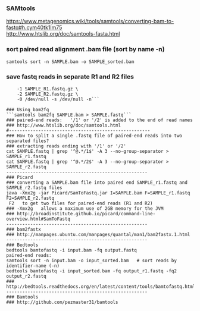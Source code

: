 ### SAMtools
https://www.metagenomics.wiki/tools/samtools/converting-bam-to-fastq#h.cym40tk1lm75<br>
http://www.htslib.org/doc/samtools-fasta.html<br>
### sort paired read alignment .bam file (sort by name -n)
```samtools sort -n SAMPLE.bam -o SAMPLE_sorted.bam```
### save fastq reads in separate R1 and R2 files
```samtools fastq -@ 8 SAMPLE_sorted.bam \
    -1 SAMPLE_R1.fastq.gz \
    -2 SAMPLE_R2.fastq.gz \
    -0 /dev/null -s /dev/null -n```

### Using bam2fq
```samtools bam2fq SAMPLE.bam > SAMPLE.fastq```
### paired-end reads:   '/1' or '/2' is added to the end of read names
### http://www.htslib.org/doc/samtools.html
#-----------------------------------------------------
### How to split a single .fastq file of paired-end reads into two separated files?
### extracting reads ending with '/1' or '/2'
cat SAMPLE.fastq | grep '^@.*/1$' -A 3 --no-group-separator > SAMPLE_r1.fastq
cat SAMPLE.fastq | grep '^@.*/2$' -A 3 --no-group-separator > SAMPLE_r2.fastq
-----------------------------------------------------
### Picard
### converting a SAMPLE.bam file into paired end SAMPLE_r1.fastq and SAMPLE_r2.fastq files
java -Xmx2g -jar Picard/SamToFastq.jar I=SAMPLE.bam F=SAMPLE_r1.fastq F2=SAMPLE_r2.fastq
 F2   to get two files for paired-end reads (R1 and R2)
### -Xmx2g   allows a maximum use of 2GB memory for the JVM
### http://broadinstitute.github.io/picard/command-line-overview.html#SamToFastq
-----------------------------------------------------
### bam2fastx
### http://manpages.ubuntu.com/manpages/quantal/man1/bam2fastx.1.html
-----------------------------------------------------
### Bedtools
bedtools bamtofastq -i input.bam -fq output.fastq
paired-end reads:
samtools sort -n input.bam -o input_sorted.bam   # sort reads by identifier-name (-n)
bedtools bamtofastq -i input_sorted.bam -fq output_r1.fastq -fq2 output_r2.fastq
### http://bedtools.readthedocs.org/en/latest/content/tools/bamtofastq.html
-----------------------------------------------------
### Bamtools
### http://github.com/pezmaster31/bamtools
